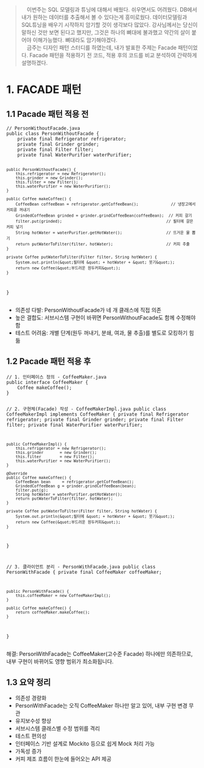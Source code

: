 <blockquote>
<p>&emsp;이번주는 SQL 모델링과 튜닝에 대해서 배웠다. 쉬우면서도 어려웠다. DB에서 내가 원하는 데이터를 추출해서 볼 수 있다는게 흥미로웠다. 데이터모델링과 SQL튜닝을 배우기 시작하지 암기할 것이 생각보다 많았다. 강사님께서는 당신이 말하신 것만 보면 된다고 했지만, 그것은 하나의 뼈대에 불과했고 약간의 살이 붙어야 이해가능했다. 뼈대라도 암기해야겠다.<br /> &emsp;금주는 디자인 패턴 스터디를 하였는데, 내가 발표한 주제는 Facade 패턴이었다. Facade 패턴을 적용하기 전 코드, 적용 후의 코드를 비교 분석하여 간략하게 설명하겠다.</p>
</blockquote>
<h1 id="1-facade-패턴">1. FACADE 패턴</h1>
<h2 id="11-pacade-패턴-적용-전">1.1 Pacade 패턴 적용 전</h2>
<pre><code class="language-java">// PersonWithoutFacade.java
public class PersonWithoutFacade {
    private final Refrigerator refrigerator;
    private final Grinder grinder;
    private final Filter filter;
    private final WaterPurifier waterPurifier;

    public PersonWithoutFacade() {
        this.refrigerator = new Refrigerator();
        this.grinder = new Grinder();
        this.filter = new Filter();
        this.waterPurifier = new WaterPurifier();
    }

    public Coffee makeCoffee() {
        CoffeeBean coffeeBean = refrigerator.getCoffeeBean();              // 냉장고에서 커피콩 꺼내기
        GrindedCoffeeBean grinded = grinder.grindCoffeeBean(coffeeBean);  // 커피 갈기
        filter.put(grinded);                                             // 필터에 갈은 커피 넣기
        String hotWater = waterPurifier.getHotWater();                   // 뜨거운 물 뽑기
        return putWaterToFilter(filter, hotWater);                       // 커피 추출
    }

    private Coffee putWaterToFilter(Filter filter, String hotWater) {
        System.out.println(&quot;필터에 &quot; + hotWater + &quot; 붓기&quot;);
        return new Coffee(&quot;부드러운 원두커피&quot;);
    }
}</code></pre>
<ul>
<li>의존성 다발: PersonWithoutFacade가 네 개 클래스에 직접 의존</li>
<li>높은 결합도: 서브시스템 구현이 바뀌면 PersonWithoutFacade도 함께 수정해야 함</li>
<li>테스트 어려움: 개별 단계(원두 꺼내기, 분쇄, 여과, 물 추출)를 별도로 모킹하기 힘듦</li>
</ul>
<h2 id="12-pacade-패턴-적용-후">1.2 Pacade 패턴 적용 후</h2>
<pre><code class="language-java">// 1. 인터페이스 정의 - CoffeeMaker.java 
public interface CoffeeMaker {
    Coffee makeCoffee();
}

// 2. 구현체(Facade) 작성 - CoffeeMakerImpl.java
public class CoffeeMakerImpl implements CoffeeMaker {
    private final Refrigerator refrigerator;
    private final Grinder grinder;
    private final Filter filter;
    private final WaterPurifier waterPurifier;

    public CoffeeMakerImpl() {
        this.refrigerator = new Refrigerator();
        this.grinder       = new Grinder();
        this.filter        = new Filter();
        this.waterPurifier = new WaterPurifier();
    }

    @Override
    public Coffee makeCoffee() {
        CoffeeBean bean     = refrigerator.getCoffeeBean();
        GrindedCoffeeBean g = grinder.grindCoffeeBean(bean);
        filter.put(g);
        String hotWater = waterPurifier.getHotWater();
        return putWaterToFilter(filter, hotWater);
    }

    private Coffee putWaterToFilter(Filter filter, String hotWater) {
        System.out.println(&quot;필터에 &quot; + hotWater + &quot; 붓기&quot;);
        return new Coffee(&quot;부드러운 원두커피&quot;);
    }
}

// 3. 클라이언트 분리 - PersonWithFacade.java
public class PersonWithFacade {
    private final CoffeeMaker coffeeMaker;

    public PersonWithFacade() {
        this.coffeeMaker = new CoffeeMakerImpl();
    }

    public Coffee makeCoffee() {
        return coffeeMaker.makeCoffee();
    }
}</code></pre>
<p>해결:
PersonWithFacade는 CoffeeMaker(고수준 Facade) 하나에만 의존하므로, 내부 구현이 바뀌어도 영향 범위가 최소화됩니다.</p>
<h2 id="13-요약-정리">1.3 요약 정리</h2>
<ul>
<li>의존성 경량화</li>
<li>PersonWithFacade는 오직 CoffeeMaker 하나만 알고 있어, 내부 구현 변경 무관</li>
<li>유지보수성 향상</li>
<li>서브시스템 클래스별 수정 범위를 격리</li>
<li>테스트 편의성</li>
<li>인터페이스 기반 설계로 Mockito 등으로 쉽게 Mock 처리 가능</li>
<li>가독성 증가</li>
<li>커피 제조 흐름이 한눈에 들어오는 API 제공</li>
</ul>